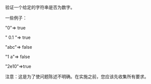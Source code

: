 验证一个给定的字符串是否为数字。

一些例子：

"0"=> true

" 0.1 "=> true

"abc"=> false

"1 a"=> false

"2e10"=>true

注意：这是为了使问题陈述不明确。在实施之前，您应该先收集所有要求。
